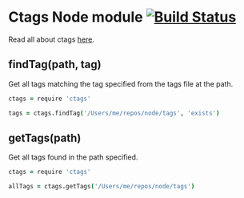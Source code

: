 # Ctags Node module [![Build Status](https://travis-ci.org/Atom/node-ctags.png)](https://travis-ci.org/Atom/node-ctags)

Read all about ctags [here](http://ctags.sourceforge.net/).

## findTag(path, tag)

Get all tags matching the tag specified from the tags file at the path.

```coffeescript
ctags = require 'ctags'

tags = ctags.findTag('/Users/me/repos/node/tags', 'exists')
```

## getTags(path)

Get all tags found in the path specified.

```coffeescript
ctags = require 'ctags'

allTags = ctags.getTags('/Users/me/repos/node/tags')
```
